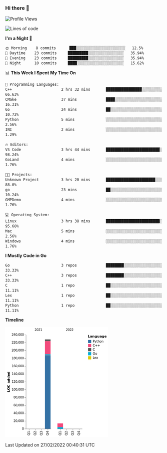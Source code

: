 ### Hi there 👋

<!--START_SECTION:waka-->
![Profile Views](http://img.shields.io/badge/Profile%20Views-0-blue)

![Lines of code](https://img.shields.io/badge/From%20Hello%20World%20I%27ve%20Written-241%20Thousand%20lines%20of%20code-blue)

**I'm a Night 🦉** 

```text
🌞 Morning    8 commits      ███░░░░░░░░░░░░░░░░░░░░░░   12.5% 
🌆 Daytime    23 commits     █████████░░░░░░░░░░░░░░░░   35.94% 
🌃 Evening    23 commits     █████████░░░░░░░░░░░░░░░░   35.94% 
🌙 Night      10 commits     ████░░░░░░░░░░░░░░░░░░░░░   15.62%

```


📊 **This Week I Spent My Time On** 

```text
💬 Programming Languages: 
C++                      2 hrs 32 mins       ████████████████░░░░░░░░░   66.63% 
CMake                    37 mins             ████░░░░░░░░░░░░░░░░░░░░░   16.31% 
Go                       24 mins             ██░░░░░░░░░░░░░░░░░░░░░░░   10.72% 
Python                   5 mins              ░░░░░░░░░░░░░░░░░░░░░░░░░   2.56% 
INI                      2 mins              ░░░░░░░░░░░░░░░░░░░░░░░░░   1.29%

🔥 Editors: 
VS Code                  3 hrs 44 mins       ████████████████████████░   98.24% 
GoLand                   4 mins              ░░░░░░░░░░░░░░░░░░░░░░░░░   1.76%

🐱‍💻 Projects: 
Unknown Project          3 hrs 20 mins       ██████████████████████░░░   88.0% 
go                       23 mins             ██░░░░░░░░░░░░░░░░░░░░░░░   10.24% 
GMPDemo                  4 mins              ░░░░░░░░░░░░░░░░░░░░░░░░░   1.76%

💻 Operating System: 
Linux                    3 hrs 38 mins       ████████████████████████░   95.68% 
Mac                      5 mins              ░░░░░░░░░░░░░░░░░░░░░░░░░   2.56% 
Windows                  4 mins              ░░░░░░░░░░░░░░░░░░░░░░░░░   1.76%

```

**I Mostly Code in Go** 

```text
Go                       3 repos             ████████░░░░░░░░░░░░░░░░░   33.33% 
C++                      3 repos             ████████░░░░░░░░░░░░░░░░░   33.33% 
C                        1 repo              ██░░░░░░░░░░░░░░░░░░░░░░░   11.11% 
Lex                      1 repo              ██░░░░░░░░░░░░░░░░░░░░░░░   11.11% 
Python                   1 repo              ██░░░░░░░░░░░░░░░░░░░░░░░   11.11%

```


**Timeline**

![Chart not found](https://raw.githubusercontent.com/h3n4l/h3n4l/main/charts/bar_graph.png) 


 Last Updated on 27/02/2022 00:40:31 UTC
<!--END_SECTION:waka-->

